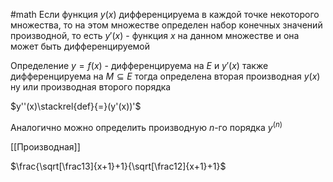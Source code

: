 #math 
Если функция $y(x)$ дифференцируема в каждой точке некоторого множества, то на этом множестве определен набор конечных значений производной, то есть $y'(x)$ - функция $x$ на данном множестве и она может быть дифференцируемой

Определение $y=f(x)$ - дифференцируема на $E$ и $y'(x)$ также дифференцируема на $M\subseteq E$ тогда определена вторая производная $y(x)$ ну или производная второго порядка

$y''(x)\stackrel{def}{=}(y'(x))'$

Аналогично можно определить производную $n$-го порядка $y^(n)$

[[Производная]]

$\frac{\sqrt[\frac13]{x+1}+1}{\sqrt[\frac12]{x+1}+1}$


